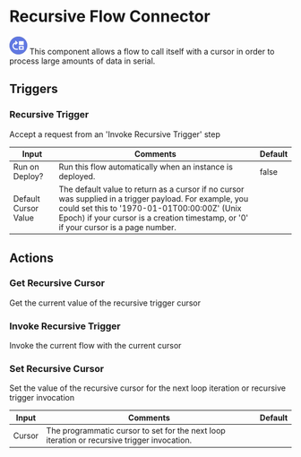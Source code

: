 # Recursive Flow Connector

![Recursive Flow](./assets/recursive-flow.png#connector-icon)
This component allows a flow to call itself with a cursor in order to process large amounts of data in serial.

## Triggers

### Recursive Trigger

Accept a request from an 'Invoke Recursive Trigger' step

| Input                | Comments                                                                                                                                                                                                                                       | Default |
| -------------------- | ---------------------------------------------------------------------------------------------------------------------------------------------------------------------------------------------------------------------------------------------- | ------- |
| Run on Deploy?       | Run this flow automatically when an instance is deployed.                                                                                                                                                                                      | false   |
| Default Cursor Value | The default value to return as a cursor if no cursor was supplied in a trigger payload. For example, you could set this to '1970-01-01T00:00:00Z' (Unix Epoch) if your cursor is a creation timestamp, or '0' if your cursor is a page number. |         |

## Actions

### Get Recursive Cursor

Get the current value of the recursive trigger cursor

### Invoke Recursive Trigger

Invoke the current flow with the current cursor

### Set Recursive Cursor

Set the value of the recursive cursor for the next loop iteration or recursive trigger invocation

| Input  | Comments                                                                                    | Default |
| ------ | ------------------------------------------------------------------------------------------- | ------- |
| Cursor | The programmatic cursor to set for the next loop iteration or recursive trigger invocation. |         |
